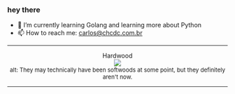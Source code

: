 ### hey there 

- :seedling: I’m currently learning Golang and learning more about Python
- :mailbox: How to reach me: carlos@chcdc.com.br


---


<!-- xkcd -->
<p align="center">Hardwood</br><img src=https://imgs.xkcd.com/comics/hardwood.png></br><font size =2>alt: They may technically have been softwoods at some point, but they definitely aren't now.</br></font></p></table></p> 


<!-- xkcd -->
---
